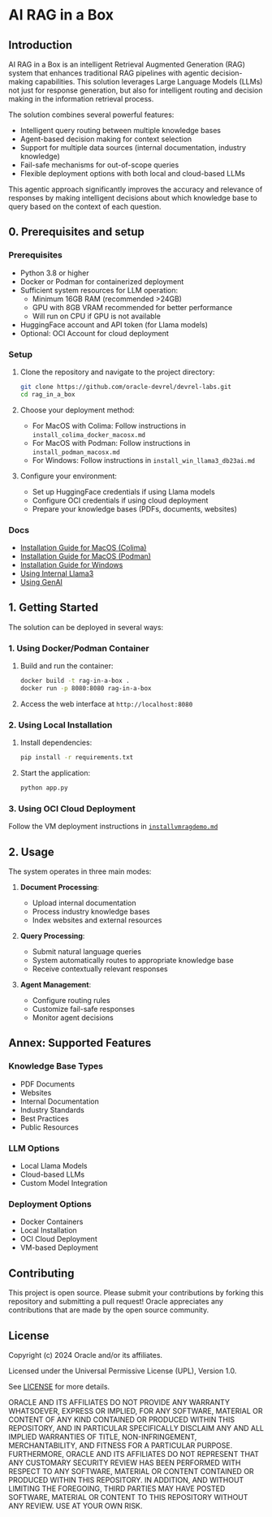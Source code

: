 # AI RAG in a Box

## Introduction

AI RAG in a Box is an intelligent Retrieval Augmented Generation (RAG) system that enhances traditional RAG pipelines with agentic decision-making capabilities. This solution leverages Large Language Models (LLMs) not just for response generation, but also for intelligent routing and decision making in the information retrieval process.

The solution combines several powerful features:
- Intelligent query routing between multiple knowledge bases
- Agent-based decision making for context selection
- Support for multiple data sources (internal documentation, industry knowledge)
- Fail-safe mechanisms for out-of-scope queries
- Flexible deployment options with both local and cloud-based LLMs

This agentic approach significantly improves the accuracy and relevance of responses by making intelligent decisions about which knowledge base to query based on the context of each question.

## 0. Prerequisites and setup

### Prerequisites

- Python 3.8 or higher
- Docker or Podman for containerized deployment
- Sufficient system resources for LLM operation:
  - Minimum 16GB RAM (recommended >24GB)
  - GPU with 8GB VRAM recommended for better performance
  - Will run on CPU if GPU is not available
- HuggingFace account and API token (for Llama models)
- Optional: OCI Account for cloud deployment

### Setup

1. Clone the repository and navigate to the project directory:
   ```bash
   git clone https://github.com/oracle-devrel/devrel-labs.git
   cd rag_in_a_box
   ```

2. Choose your deployment method:
   - For MacOS with Colima:
     Follow instructions in `install_colima_docker_macosx.md`
   - For MacOS with Podman:
     Follow instructions in `install_podman_macosx.md`
   - For Windows:
     Follow instructions in `install_win_llama3_db23ai.md`

3. Configure your environment:
   - Set up HuggingFace credentials if using Llama models
   - Configure OCI credentials if using cloud deployment
   - Prepare your knowledge bases (PDFs, documents, websites)

### Docs

- [Installation Guide for MacOS (Colima)](install_colima_docker_macosx.md)
- [Installation Guide for MacOS (Podman)](install_podman_macosx.md)
- [Installation Guide for Windows](install_win_llama3_db23ai.md)
- [Using Internal Llama3](using_internal_llama3.md)
- [Using GenAI](using_genai.md)

## 1. Getting Started

The solution can be deployed in several ways:

### 1. Using Docker/Podman Container

1. Build and run the container:
   ```bash
   docker build -t rag-in-a-box .
   docker run -p 8080:8080 rag-in-a-box
   ```

2. Access the web interface at `http://localhost:8080`

### 2. Using Local Installation

1. Install dependencies:

   ```bash
   pip install -r requirements.txt
   ```

2. Start the application:

   ```bash
   python app.py
   ```

### 3. Using OCI Cloud Deployment

Follow the VM deployment instructions in [`installvmragdemo.md`](installvmragdemo.md)

## 2. Usage

The system operates in three main modes:

1. **Document Processing**:
   - Upload internal documentation
   - Process industry knowledge bases
   - Index websites and external resources

2. **Query Processing**:
   - Submit natural language queries
   - System automatically routes to appropriate knowledge base
   - Receive contextually relevant responses

3. **Agent Management**:
   - Configure routing rules
   - Customize fail-safe responses
   - Monitor agent decisions

## Annex: Supported Features

### Knowledge Base Types
- PDF Documents
- Websites
- Internal Documentation
- Industry Standards
- Best Practices
- Public Resources

### LLM Options
- Local Llama Models
- Cloud-based LLMs
- Custom Model Integration

### Deployment Options
- Docker Containers
- Local Installation
- OCI Cloud Deployment
- VM-based Deployment

## Contributing

This project is open source. Please submit your contributions by forking this repository and submitting a pull request! Oracle appreciates any contributions that are made by the open source community.

## License

Copyright (c) 2024 Oracle and/or its affiliates.

Licensed under the Universal Permissive License (UPL), Version 1.0.

See [LICENSE](../LICENSE) for more details.

ORACLE AND ITS AFFILIATES DO NOT PROVIDE ANY WARRANTY WHATSOEVER, EXPRESS OR IMPLIED, FOR ANY SOFTWARE, MATERIAL OR CONTENT OF ANY KIND CONTAINED OR PRODUCED WITHIN THIS REPOSITORY, AND IN PARTICULAR SPECIFICALLY DISCLAIM ANY AND ALL IMPLIED WARRANTIES OF TITLE, NON-INFRINGEMENT, MERCHANTABILITY, AND FITNESS FOR A PARTICULAR PURPOSE. FURTHERMORE, ORACLE AND ITS AFFILIATES DO NOT REPRESENT THAT ANY CUSTOMARY SECURITY REVIEW HAS BEEN PERFORMED WITH RESPECT TO ANY SOFTWARE, MATERIAL OR CONTENT CONTAINED OR PRODUCED WITHIN THIS REPOSITORY. IN ADDITION, AND WITHOUT LIMITING THE FOREGOING, THIRD PARTIES MAY HAVE POSTED SOFTWARE, MATERIAL OR CONTENT TO THIS REPOSITORY WITHOUT ANY REVIEW. USE AT YOUR OWN RISK. 